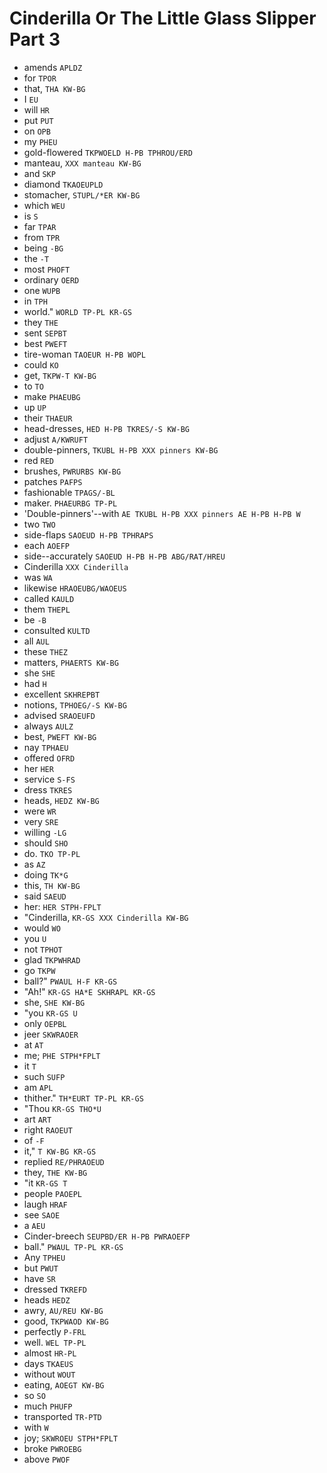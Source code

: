 # Cinderilla Or The Little Glass Slipper Part 3

* amends `APLDZ`
* for `TPOR`
* that, `THA KW-BG`
* I `EU`
* will `HR`
* put `PUT`
* on `OPB`
* my `PHEU`
* gold-flowered `TKPWOELD H-PB TPHROU/ERD`
* manteau, `XXX manteau KW-BG`
* and `SKP`
* diamond `TKAOEUPLD`
* stomacher, `STUPL/*ER KW-BG`
* which `WEU`
* is `S`
* far `TPAR`
* from `TPR`
* being `-BG`
* the `-T`
* most `PHOFT`
* ordinary `OERD`
* one `WUPB`
* in `TPH`
* world." `WORLD TP-PL KR-GS`
* they `THE`
* sent `SEPBT`
* best `PWEFT`
* tire-woman `TAOEUR H-PB WOPL`
* could `KO`
* get, `TKPW-T KW-BG`
* to `TO`
* make `PHAEUBG`
* up `UP`
* their `THAEUR`
* head-dresses, `HED H-PB TKRES/-S KW-BG`
* adjust `A/KWRUFT`
* double-pinners, `TKUBL H-PB XXX pinners KW-BG`
* red `RED`
* brushes, `PWRURBS KW-BG`
* patches `PAFPS`
* fashionable `TPAGS/-BL`
* maker. `PHAEURBG TP-PL`
* 'Double-pinners'--with `AE TKUBL H-PB XXX pinners AE H-PB H-PB W`
* two `TWO`
* side-flaps `SAOEUD H-PB TPHRAPS`
* each `AOEFP`
* side--accurately `SAOEUD H-PB H-PB ABG/RAT/HREU`
* Cinderilla `XXX Cinderilla`
* was `WA`
* likewise `HRAOEUBG/WAOEUS`
* called `KAULD`
* them `THEPL`
* be `-B`
* consulted `KULTD`
* all `AUL`
* these `THEZ`
* matters, `PHAERTS KW-BG`
* she `SHE`
* had `H`
* excellent `SKHREPBT`
* notions, `TPHOEG/-S KW-BG`
* advised `SRAOEUFD`
* always `AULZ`
* best, `PWEFT KW-BG`
* nay `TPHAEU`
* offered `OFRD`
* her `HER`
* service `S-FS`
* dress `TKRES`
* heads, `HEDZ KW-BG`
* were `WR`
* very `SRE`
* willing `-LG`
* should `SHO`
* do. `TKO TP-PL`
* as `AZ`
* doing `TK*G`
* this, `TH KW-BG`
* said `SAEUD`
* her: `HER STPH-FPLT`
* "Cinderilla, `KR-GS XXX Cinderilla KW-BG`
* would `WO`
* you `U`
* not `TPHOT`
* glad `TKPWHRAD`
* go `TKPW`
* ball?" `PWAUL H-F KR-GS`
* "Ah!" `KR-GS HA*E SKHRAPL KR-GS`
* she, `SHE KW-BG`
* "you `KR-GS U`
* only `OEPBL`
* jeer `SKWRAOER`
* at `AT`
* me; `PHE STPH*FPLT`
* it `T`
* such `SUFP`
* am `APL`
* thither." `TH*EURT TP-PL KR-GS`
* "Thou `KR-GS THO*U`
* art `ART`
* right `RAOEUT`
* of `-F`
* it," `T KW-BG KR-GS`
* replied `RE/PHRAOEUD`
* they, `THE KW-BG`
* "it `KR-GS T`
* people `PAOEPL`
* laugh `HRAF`
* see `SAOE`
* a `AEU`
* Cinder-breech `SEUPBD/ER H-PB PWRAOEFP`
* ball." `PWAUL TP-PL KR-GS`
* Any `TPHEU`
* but `PWUT`
* have `SR`
* dressed `TKREFD`
* heads `HEDZ`
* awry, `AU/REU KW-BG`
* good, `TKPWAOD KW-BG`
* perfectly `P-FRL`
* well. `WEL TP-PL`
* almost `HR-PL`
* days `TKAEUS`
* without `WOUT`
* eating, `AOEGT KW-BG`
* so `SO`
* much `PHUFP`
* transported `TR-PTD`
* with `W`
* joy; `SKWROEU STPH*FPLT`
* broke `PWROEBG`
* above `PWOF`
